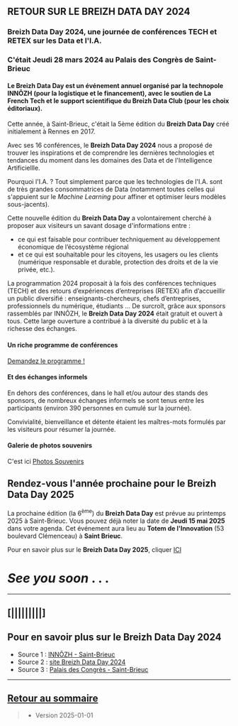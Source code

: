 ## RETOUR SUR LE BREIZH DATA DAY 2024 


### Breizh Data Day 2024, une journée de conférences TECH et RETEX sur les Data et l'I.A. 
### C'était Jeudi 28 mars 2024 au Palais des Congrès de Saint-Brieuc

#### Le Breizh Data Day est un événement annuel organisé par la technopole INNÔZH (pour la logistique et le financement), avec le soutien de La French Tech et le support scientifique du Breizh Data Club (pour les choix éditoriaux).

Cette année, à Saint-Brieuc, c'était la 5ème édition du **Breizh Data Day** créé initialement à Rennes en 2017. 

Avec ses 16 conférences, le **Breizh Data Day 2024** nous a proposé de trouver les inspirations et de comprendre les dernières technologies et tendances du moment dans les domaines des Data et de l'Intelligence Artificiellle.

Pourquoi l'I.A. ? Tout simplement parce que les technologies de l'I.A. sont de très grandes consommatrices de Data (notamment toutes celles qui s'appuient sur le _Machine Learning_ pour affiner et optimiser leurs modèles sous-jacents).

Cette nouvelle édition du **Breizh Data Day** a volontairement cherché à proposer aux visiteurs un savant dosage d'informations entre :
- ce qui est faisable pour contribuer techniquement au développement économique de l’écosystème régional
- et ce qui est souhaitable pour les citoyens, les usagers ou les clients (numérique responsable et durable, protection des droits et de la vie privée, etc.).

La programmation 2024 proposait à la fois des conférences techniques (TECH) et des retours d’expériences d’entreprises (RETEX) afin d’accueillir un public diversifié : enseignants-chercheurs, chefs d’entreprises, professionnels du
numérique, étudiants … De surcroît, grâce aux sponsors rassemblés par INNÔZH, le **Breizh Data Day 2024** était gratuit et ouvert à tous. Cette large ouverture a contribué à la diversité du public et à la richesse des échanges. 


>

#### Un riche programme de conférences

[Demandez le programme !](./illustrim/PDFfiles/Programme_BDD2024-OK2.pdf)


>

#### Et des échanges informels 

En dehors des conférences, dans le hall et/ou autour des stands des sponsors, de nombreux échanges informels se sont tenus entre les participants (environ 390 personnes en cumulé sur la journée).

Convivialité, bienveillance et détente étaient les maîtres-mots formulés par les visiteurs pour résumer la journée.

#### Galerie de photos souvenirs
C'est ici [Photos Souvenirs](../File_BDD2024photos)




## Rendez-vous l'année prochaine pour le Breizh Data Day 2025 

La prochaine édition (la 6<sup>ème</sup>) du **Breizh Data Day** est prévue au printemps 2025 à Saint-Brieuc. Vous pouvez déjà noter la date de **Jeudi 15 mai 2025** dans votre agenda. Cet événement aura lieu au **Totem de l'Innovation** (53 boulevard Clémenceau) à **Saint Brieuc**.

Pour en savoir plus sur le **Breizh Data Day 2025**, cliquer [ICI](https://breizhdataday.innozh.fr/)

#  _See you soon_ . . .

 
---

## [|||||||||] 
>
## Pour en savoir plus sur le Breizh Data Day 2024

- Source 1 : [INNÔZH - Saint-Brieuc](https://www.innozh.fr/innozh/qui-sommes-nous-2/)
- Source 2 : [site Breizh Data Day 2024](https://breizhdataday.innozh.fr/)
- Source 3 : [Palais des Congrès - Saint-Brieuc](https://www.saintbrieucexpocongres.com/)
  
---

## [Retour au sommaire](https://dcn-prof.github.io/breizhdataclub/)
  
>

>  *  Version 2025-01-01
>    
